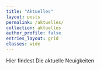 ```yaml
---
title: "Aktuelles"
layout: posts
permalink: /aktuelles/
collection: aktuelles
author_profile: false
entries_layout: grid
classes: wide
---
```


Hier findest Die aktuelle Neuigkeiten

<!-- header:
  image: /assets/images/header2.jpg -->

<!-- {{ content }} -->

<!-- <div class="entries-{{ page.entries_layout }}">
  {% include posts-category.html taxonomy=page.taxonomy type=page.entries_layout %}
</div> -->